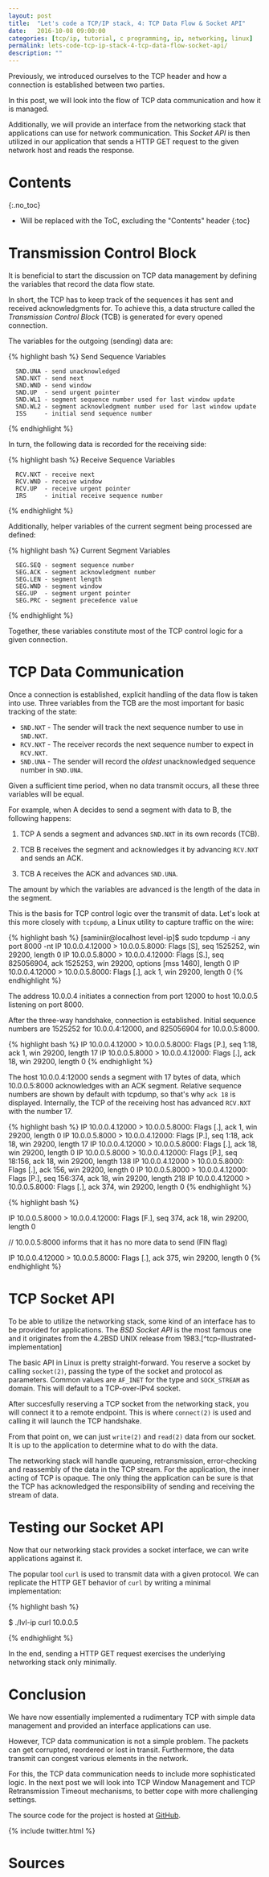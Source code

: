 ```yaml
---
layout: post
title:  "Let's code a TCP/IP stack, 4: TCP Data Flow & Socket API"
date:   2016-10-08 09:00:00
categories: [tcp/ip, tutorial, c programming, ip, networking, linux]
permalink: lets-code-tcp-ip-stack-4-tcp-data-flow-socket-api/
description: ""
---
```


Previously, we introduced ourselves to the TCP header and how a connection is established between two parties.

In this post, we will look into the flow of TCP data communication and how it is managed.

Additionally, we will provide an interface from the networking stack that applications can use for network communication. This _Socket API_ is then utilized in our application that sends a HTTP GET request to the given network host and reads the response.

# Contents
{:.no_toc}

* Will be replaced with the ToC, excluding the "Contents" header
{:toc}



# Transmission Control Block

It is beneficial to start the discussion on TCP data management by defining the variables that record the data flow state.

In short, the TCP has to keep track of the sequences it has sent and received acknowledgments for. To achieve this, a data structure called the _Transmission Control Block_ (TCB) is generated for every opened connection.

The variables for the outgoing (sending) data are:

{% highlight bash %}
    Send Sequence Variables
	
      SND.UNA - send unacknowledged
      SND.NXT - send next
      SND.WND - send window
      SND.UP  - send urgent pointer
      SND.WL1 - segment sequence number used for last window update
      SND.WL2 - segment acknowledgment number used for last window update
	  ISS     - initial send sequence number
{% endhighlight %}

In turn, the following data is recorded for the receiving side:

{% highlight bash %}
    Receive Sequence Variables
											  
      RCV.NXT - receive next
      RCV.WND - receive window
      RCV.UP  - receive urgent pointer
      IRS     - initial receive sequence number
{% endhighlight %}

Additionally, helper variables of the current segment being processed are defined:

{% highlight bash %}
    Current Segment Variables
	
      SEG.SEQ - segment sequence number
      SEG.ACK - segment acknowledgment number
      SEG.LEN - segment length
      SEG.WND - segment window
      SEG.UP  - segment urgent pointer
      SEG.PRC - segment precedence value
{% endhighlight %}

Together, these variables constitute most of the TCP control logic for a given connection.

# TCP Data Communication

Once a connection is established, explicit handling of the data flow is taken into use. Three variables from the TCB are the most important for basic tracking of the state: 

* `SND.NXT` - The sender will track the next sequence number to use in `SND.NXT`. 
* `RCV.NXT` - The receiver records the next sequence number to expect in `RCV.NXT`.
* `SND.UNA` - The sender will record the *oldest* unacknowledged sequence number in `SND.UNA`. 

Given a sufficient time period, when no data transmit occurs, all these three variables will be equal.

For example, when A decides to send a segment with data to B, the following happens:

1. TCP A sends a segment and advances `SND.NXT` in its own records (TCB).

2. TCB B receives the segment and acknowledges it by advancing `RCV.NXT` and sends an ACK.

3. TCB A receives the ACK and advances `SND.UNA`.

The amount by which the variables are advanced is the length of the data in the segment.

This is the basis for TCP control logic over the transmit of data. Let's look at this more closely with `tcpdump`, a Linux utility to capture traffic on the wire:

{% highlight bash %}
[saminiir@localhost level-ip]$ sudo tcpdump -i any port 8000 -nt
IP 10.0.0.4.12000 > 10.0.0.5.8000: Flags [S], seq 1525252, win 29200, length 0
IP 10.0.0.5.8000 > 10.0.0.4.12000: Flags [S.], seq 825056904, ack 1525253, win 29200, options [mss 1460], length 0
IP 10.0.0.4.12000 > 10.0.0.5.8000: Flags [.], ack 1, win 29200, length 0
{% endhighlight %}

The address 10.0.0.4 initiates a connection from port 12000 to host 10.0.0.5 listening on port 8000.

After the three-way handshake, connection is established. Initial sequence numbers are 1525252 for 10.0.0.4:12000, and 825056904 for 10.0.0.5:8000.

{% highlight bash %}
IP 10.0.0.4.12000 > 10.0.0.5.8000: Flags [P.], seq 1:18, ack 1, win 29200, length 17
IP 10.0.0.5.8000 > 10.0.0.4.12000: Flags [.], ack 18, win 29200, length 0
{% endhighlight %}
       					
The host 10.0.0.4:12000 sends a segment with 17 bytes of data, which 10.0.0.5:8000 acknowledges with an ACK segment. Relative sequence numbers are shown by default with tcpdump, so that's why `ack 18` is displayed. Internally, the TCP of the receiving host has advanced `RCV.NXT` with the number 17.

{% highlight bash %}
IP 10.0.0.4.12000 > 10.0.0.5.8000: Flags [.], ack 1, win 29200, length 0
IP 10.0.0.5.8000 > 10.0.0.4.12000: Flags [P.], seq 1:18, ack 18, win 29200, length 17
IP 10.0.0.4.12000 > 10.0.0.5.8000: Flags [.], ack 18, win 29200, length 0
IP 10.0.0.5.8000 > 10.0.0.4.12000: Flags [P.], seq 18:156, ack 18, win 29200, length 138
IP 10.0.0.4.12000 > 10.0.0.5.8000: Flags [.], ack 156, win 29200, length 0
IP 10.0.0.5.8000 > 10.0.0.4.12000: Flags [P.], seq 156:374, ack 18, win 29200, length 218
IP 10.0.0.4.12000 > 10.0.0.5.8000: Flags [.], ack 374, win 29200, length 0
{% endhighlight %}

{% highlight bash %}

IP 10.0.0.5.8000 > 10.0.0.4.12000: Flags [F.], seq 374, ack 18, win 29200, length 0

// 10.0.0.5:8000 informs that it has no more data to send (FIN flag)

IP 10.0.0.4.12000 > 10.0.0.5.8000: Flags [.], ack 375, win 29200, length 0
{% endhighlight %}

# TCP Socket API

To be able to utilize the networking stack, some kind of an interface has to be provided for applications. The _BSD Socket API_ is the most famous one and it originates from the 4.2BSD UNIX release from 1983.[^tcp-illustrated-implementation]

The basic API in Linux is pretty straight-forward. You reserve a socket by calling `socket(2)`, passing the type of the socket and protocol as parameters. Common values are `AF_INET` for the type and `SOCK_STREAM` as domain. This will default to a TCP-over-IPv4 socket. 

After succesfully reserving a TCP socket from the networking stack, you will connect it to a remote endpoint. This is where `connect(2)` is used and calling it will launch the TCP handshake.

From that point on, we can just `write(2)` and `read(2)` data from our socket. It is up to the application to determine what to do with the data.

The networking stack will handle queueing, retransmission, error-checking and reassembly of the data in the TCP stream. For the application, the inner acting of TCP is opaque. The only thing the application can be sure is that the TCP has acknowledged the responsibility of sending and receiving the stream of data.

# Testing our Socket API

Now that our networking stack provides a socket interface, we can write applications against it.

The popular tool `curl` is used to transmit data with a given protocol. We can replicate the HTTP GET behavior of `curl` by writing a minimal implementation:

{% highlight bash %}

$ ./lvl-ip curl 10.0.0.5

{% endhighlight %}

In the end, sending a HTTP GET request exercises the underlying networking stack only minimally.

# Conclusion

We have now essentially implemented a rudimentary TCP with simple data management and provided an interface applications can use.

However, TCP data communication is not a simple problem. The packets can get corrupted, reordered or lost in transit. Furthermore, the data transmit can congest various elements in the network.

For this, the TCP data communication needs to include more sophisticated logic. In the next post we will look into TCP Window Management and TCP Retransmission Timeout mechanisms, to better cope with more challenging settings.

The source code for the project is hosted at [GitHub](https://github.com/saminiir/level-ip).

{% include twitter.html %}

# Sources
[^tcp-roadmap]:<https://tools.ietf.org/html/rfc7414>
[^tcp-spec]:<https://www.ietf.org/rfc/rfc793.txt> 
[^stevens-tcpip]:<https://en.wikipedia.org/wiki/TCP/IP_Illustrated#Volume_1:_The_Protocols>
[^tcpdump-man]:<http://www.tcpdump.org/tcpdump_man.html>
[^tcp-seq-num-attack]:<http://www.ietf.org/rfc/rfc1948.txt>
[^osi-model]:<https://en.wikipedia.org/wiki/OSI_model>
[^first-tcp-spec]:<https://tools.ietf.org/html/rfc675>

